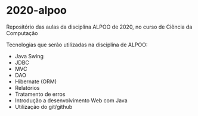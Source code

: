 # 2020-alpoo
Repositório das aulas da disciplina ALPOO de 2020, no curso de Ciência da Computação

Tecnologias que serão utilizadas na disciplina de ALPOO:
* Java Swing
* JDBC
* MVC
* DAO
* Hibernate (ORM)
* Relatórios
* Tratamento de erros
* Introdução a desenvolvimento Web com Java
* Utilização do git/github
